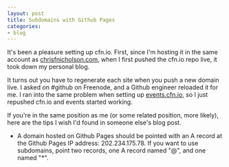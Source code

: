 ```yaml
---
layout: post
title: Subdomains with Github Pages
categories:
- blog
---
```


It's been a pleasure setting up cfn.io. First, since I'm hosting it in the same account as [chrisfnicholson.com](http://chrisfnicholson.com), when I first pushed the cfn.io repo live, it took down my personal blog.

It turns out you have to regenerate each site when you push a new domain live. I asked on #github on Freenode, and a Github engineer reloaded it for me. I ran into the same problem when setting up [events.cfn.io](http://events.cfn.io), so I just repushed cfn.io and events started working.

If you're in the same position as me (or some related position, more likely), here are the tips I wish I'd found in someone else's blog post.

* A domain hosted on Github Pages should be pointed with an A record at the Github Pages IP address: 202.234.175.78. 
If you want to use subdomains, point two records, one A record named "@", and one named "*".


